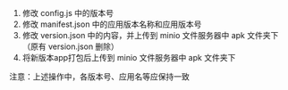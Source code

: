 1. 修改 config.js 中的版本号
2. 修改 manifest.json 中的应用版本名称和应用版本号
3. 修改 version.json 中的内容，并上传到 minio 文件服务器中 apk 文件夹下（原有 version.json 删除）
4. 将新版本app打包后上传到 minio 文件服务器中 apk 文件夹下

注意：上述操作中，各版本号、应用名等应保持一致